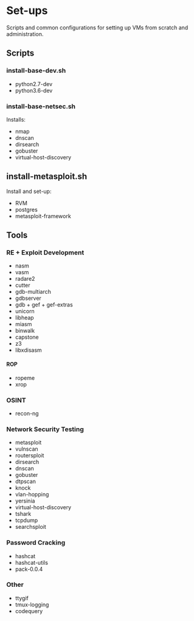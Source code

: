# Set-ups

Scripts and common configurations for setting up VMs from scratch and administration.

## Scripts

### install-base-dev.sh

* python2.7-dev
* python3.6-dev

### install-base-netsec.sh

Installs:

* nmap
* dnscan
* dirsearch
* gobuster
* virtual-host-discovery

## install-metasploit.sh

Install and set-up:

* RVM
* postgres
* metasploit-framework

## Tools

### RE + Exploit Development

* nasm
* vasm
* radare2
* cutter
* gdb-multiarch
* gdbserver
* gdb + gef + gef-extras
* unicorn
* libheap
* miasm
* binwalk
* capstone
* z3
* libxdisasm

#### ROP

* ropeme
* xrop

### OSINT

* recon-ng

### Network Security Testing

* metasploit
* vulnscan
* routersploit
* dirsearch
* dnscan
* gobuster
* dtpscan
* knock
* vlan-hopping
* yersinia
* virtual-host-discovery
* tshark
* tcpdump
* searchsploit

### Password Cracking

* hashcat
* hashcat-utils
* pack-0.0.4

### Other

* ttygif
* tmux-logging
* codequery
